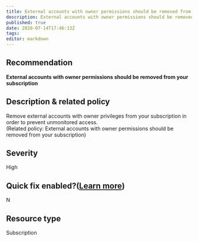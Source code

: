 ```yaml
---
title: External accounts with owner permissions should be removed from your subscription
description: External accounts with owner permissions should be removed from your subscription
published: true
date: 2020-07-14T17:46:13Z
tags:
editor: markdown
---
```


## Recommendation
**External accounts with owner permissions should be removed from your subscription**

## Description & related policy
Remove external accounts with owner privileges from your subscription in order to prevent unmonitored access.<br>(Related policy: External accounts with owner permissions should be removed from your subscription)

## Severity
High

## Quick fix enabled?([Learn more](https://docs.microsoft.com/azure/security-center/security-center-remediate-recommendations#recommendations-with-quick-fix-remediation))
N

## Resource type
Subscription





